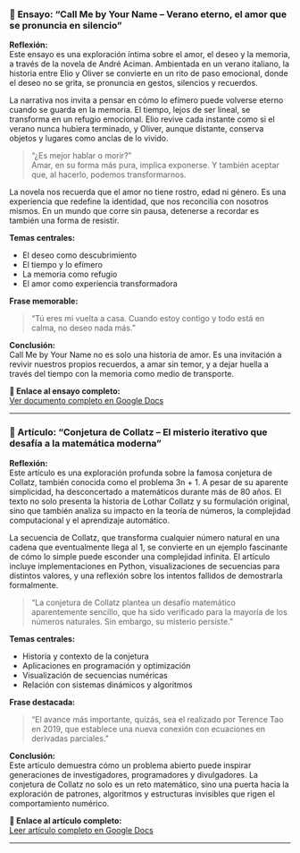 ### 🌿 Ensayo: “Call Me by Your Name – Verano eterno, el amor que se pronuncia en silencio”  
**Reflexión:**  
Este ensayo es una exploración íntima sobre el amor, el deseo y la memoria, a través de la novela de André Aciman. Ambientada en un verano italiano, la historia entre Elio y Oliver se convierte en un rito de paso emocional, donde el deseo no se grita, se pronuncia en gestos, silencios y recuerdos.

La narrativa nos invita a pensar en cómo lo efímero puede volverse eterno cuando se guarda en la memoria. El tiempo, lejos de ser lineal, se transforma en un refugio emocional. Elio revive cada instante como si el verano nunca hubiera terminado, y Oliver, aunque distante, conserva objetos y lugares como anclas de lo vivido.

> “¿Es mejor hablar o morir?”  
> Amar, en su forma más pura, implica exponerse. Y también aceptar que, al hacerlo, podemos transformarnos.

La novela nos recuerda que el amor no tiene rostro, edad ni género. Es una experiencia que redefine la identidad, que nos reconcilia con nosotros mismos. En un mundo que corre sin pausa, detenerse a recordar es también una forma de resistir.

**Temas centrales:**  
- El deseo como descubrimiento  
- El tiempo y lo efímero  
- La memoria como refugio  
- El amor como experiencia transformadora

**Frase memorable:**  
> “Tú eres mi vuelta a casa. Cuando estoy contigo y todo está en calma, no deseo nada más.”

**Conclusión:**  
Call Me by Your Name no es solo una historia de amor. Es una invitación a revivir nuestros propios recuerdos, a amar sin temor, y a dejar huella a través del tiempo con la memoria como medio de transporte.

**📎 Enlace al ensayo completo:**  
[Ver documento completo en Google Docs](https://docs.google.com/document/d/e/2PACX-1vQNkvUaQciZzXvQmqSYsJre8N4jA8ThSJo6w2r1N1bFOUBfwUDbLMJZnQy-znNQzR_1Hzq81Mm8WXOu/pub)

---
### 🧮 Artículo: “Conjetura de Collatz – El misterio iterativo que desafía a la matemática moderna”  
**Reflexión:**  
Este artículo es una exploración profunda sobre la famosa conjetura de Collatz, también conocida como el problema 3n + 1. A pesar de su aparente simplicidad, ha desconcertado a matemáticos durante más de 80 años. El texto no solo presenta la historia de Lothar Collatz y su formulación original, sino que también analiza su impacto en la teoría de números, la complejidad computacional y el aprendizaje automático.

La secuencia de Collatz, que transforma cualquier número natural en una cadena que eventualmente llega al 1, se convierte en un ejemplo fascinante de cómo lo simple puede esconder una complejidad infinita. El artículo incluye implementaciones en Python, visualizaciones de secuencias para distintos valores, y una reflexión sobre los intentos fallidos de demostrarla formalmente.

> “La conjetura de Collatz plantea un desafío matemático aparentemente sencillo, que ha sido verificado para la mayoría de los números naturales. Sin embargo, su misterio persiste.”

**Temas centrales:**  
- Historia y contexto de la conjetura  
- Aplicaciones en programación y optimización  
- Visualización de secuencias numéricas  
- Relación con sistemas dinámicos y algoritmos

**Frase destacada:**  
> “El avance más importante, quizás, sea el realizado por Terence Tao en 2019, que establece una nueva conexión con ecuaciones en derivadas parciales.”

**Conclusión:**  
Este artículo demuestra cómo un problema abierto puede inspirar generaciones de investigadores, programadores y divulgadores. La conjetura de Collatz no solo es un reto matemático, sino una puerta hacia la exploración de patrones, algoritmos y estructuras invisibles que rigen el comportamiento numérico.

**📎 Enlace al artículo completo:**  
[Leer artículo completo en Google Docs](https://docs.google.com/document/d/e/2PACX-1vRvGvqbro0NjzBidNx0SXsmel6d1zx5FAjKpAMp2FqVpcfQbt5rX3KKlKDv7LxnkDPhoAT9vrx7-7GK/pub)

---